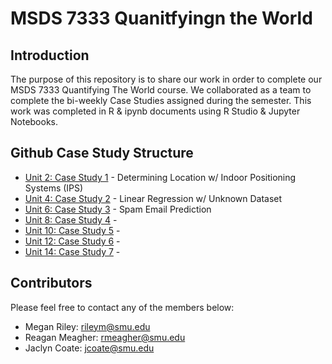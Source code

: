 # MSDS 7333 Quanitfyingn the World

## Introduction
The purpose of this repository is to share our work in order to complete our MSDS 7333 Quantifying The World course. We collaborated as a team to complete the bi-weekly Case Studies assigned during the semester. This work was completed in R & ipynb documents using R Studio & Jupyter Notebooks.

## Github Case Study Structure
* [Unit 2: Case Study 1] - Determining Location w/ Indoor Positioning Systems (IPS)
* [Unit 4: Case Study 2] - Linear Regression w/ Unknown Dataset
* [Unit 6: Case Study 3] - Spam Email Prediction
* [Unit 8: Case Study 4] - 
* [Unit 10: Case Study 5] - 
* [Unit 12: Case Study 6] - 
* [Unit 14: Case Study 7] - 

## Contributors
Please feel free to contact any of the members below: 
 - Megan Riley: rileym@smu.edu
 - Reagan Meagher: rmeagher@smu.edu
 - Jaclyn Coate: jcoate@smu.edu 
 
 [Unit 2: Case Study 1]: <https://github.com/JaclynCoate/7333_Quantifying_The_World/tree/main/Unit2_CaseStudy1>
 [Unit 4: Case Study 2]: <https://github.com/JaclynCoate/7333_Quantifying_The_World/tree/main/Unit4_CaseStudy2>
 [Unit 6: Case Study 3]: <https://github.com/JaclynCoate/7333_Quantifying_The_World/tree/main/Unit6_CaseStudy3>
 [Unit 8: Case Study 4]: <>
 [Unit 10: Case Study 5]: <>
 [Unit 12: Case Study 6]: <>
 [Unit 14: Case Study 7]: <>
